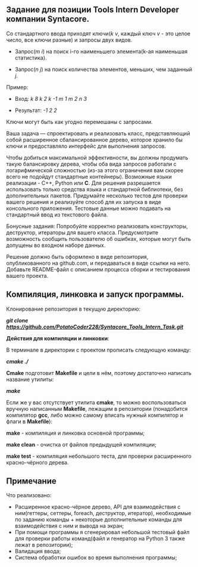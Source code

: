 ## Задание для позиции Tools Intern Developer компании Syntacore.<br>

Со стандартного ввода приходят ключи(*k v*, каждый ключ *v* - это целое число, все ключи разные) и запросы двух
видов.<br>

- Запрос(*m i*) на поиск i-го наименьшего элемента(k-ая наименьшая статистика).<br>

- Запрос(*n j*) на поиск количества элементов, меньших, чем заданный *j*.<br>

Пример:<br>

* Вход: *k 8 k 2 k -1 m 1 m 2 n 3*<br>

* Результат: *-1 2 2*

Ключи могут быть как угодно перемешаны с запросами.<br>

Ваша задача — спроектировать и реализовать класс, представляющий собой расширенное
сбалансированное дерево, которое хранило бы ключи и предоставляло интерфейс для
выполнения запросов.

Чтобы добиться максимальной эффективности, вы должны продумать такую балансировку
дерева, чтобы оба вида запросов работали с логарифмической сложностью (из-за этого
ограничения вам скорее всего не подойдут стандартные контейнеры).
Возможные языки реализации - C++, Python или **C**. Для решения разрешается использовать только
средства языка и стандартной библиотеки, без дополнительных пакетов.
Придумайте несколько тестов для проверки вашего решения и реализуйте способ для их запуска в
виде консольного приложения. Тестовые данные можно подавать на стандартный ввод из
текстового файла.<br>

Бонусные задания:
Попробуйте корректно реализовать конструкторы, деструктор, итераторы для вашего класса.
Предусмотрите возможность сообщить пользователю об ошибках, которые могут быть допущены
во входном наборе данных.<br>

Решение должно быть оформлено в виде репозитория, опубликованного на github.com, и
передаваться в виде ссылки на него. Добавьте README-файл с описанием процесса сборки и
тестирования вашего проекта.

## Компиляция, линковка и запуск программы.

Клонирование репозитория в текущую директорию:

***git clone https://github.com/PotatoCoder228/Syntacore_Tools_Intern_Task.git***

**Действия для компиляции и линковки**:

В терминале в директории с проектом прописать следующую команду:

***cmake ./***

**Cmake** подготовит **Makefile** и цели в нём, поэтому достаточно написать название утилиты:

***make***

Если же у вас отсутствует утилита **cmake**, то можно воспользоваться вручную написанным **Makefile**, лежащим в
репозитории
(понадобится компилятор **gcc**, либо можно самому вписать нужный компилятор и флаги в **Makefile**):

**make** - компиляция и линковка основной программы;

**make clean** - очистка от файлов предыдущей компиляции;

**make test** - компиляция небольшого теста, для проверки расширенного красно-чёрного дерева.

## Примечание

Что реализовано:

* Расширенное красно-чёрное дерево, API для взаимодействия с ним(геттеры, сеттеры, foreach, деструктор, итератор),
  необходимые по заданию команды +
  некоторые дополнительные команды для взаимодействия с ним и вывода на экран;
* При помощи программы я сгенерировал небольшой тестовый файл для проверки работы команд(файл и генератор на Python 3
  также лежат в репозитории);
* Валидация ввода;
* Система обработки ошибок во время выполнения программы;